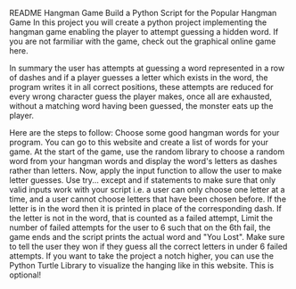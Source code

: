 README
Hangman Game
Build a Python Script for the Popular Hangman Game
In this project you will create a python project implementing the hangman game enabling the player to attempt guessing a hidden word. If you are not farmiliar with the game, check out the graphical online game here.

In summary the user has attempts at guessing a word represented in a row of dashes and if a player guesses a letter which exists in the word, the program writes it in all correct positions, these attempts are reduced for every wrong character guess the player makes, once all are exhausted, without a matching word having been guessed, the monster eats up the player.

Here are the steps to follow:
Choose some good hangman words for your program. You can go to this website and create a list of words for your game.
At the start of the game, use the random library to choose a random word from your hangman words and display the word's letters as dashes rather than letters.
Now, apply the input function to allow the user to make letter guesses. Use try... except and if statements to make sure that only valid inputs work with your script i.e. a user can only choose one letter at a time, and a user cannot choose letters that have been chosen before.
If the letter is in the word then it is printed in place of the corresponding dash. If the letter is not in the word, that is counted as a failed attempt, Limit the number of failed attempts for the user to 6 such that on the 6th fail, the game ends and the script prints the actual word and "You Lost". Make sure to tell the user they won if they guess all the correct letters in under 6 failed attempts.
If you want to take the project a notch higher, you can use the Python Turtle Library to visualize the hanging like in this website. This is optional!